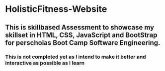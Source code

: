 # HolisticFitness-Website
## This is skillbased Assessment to showcase my skillset in HTML, CSS, JavaScript and BootStrap for perscholas Boot Camp Software Engineering.
### This is not completed yet as I intend to make it better and interactive as possible as I learn
